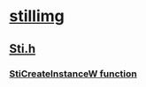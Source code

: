 # [stillimg](index.md)
## [Sti.h](../sti/index.md)
### [StiCreateInstanceW function](../sti/nf-sti-sticreateinstancew.md)
